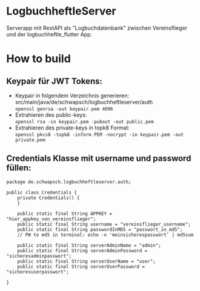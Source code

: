 # LogbuchheftleServer
Serverapp mit RestAPI als "Logbuchdatenbank" zwischen Vereinsflieger und der logbuchheftle_flutter App.


# How to build

## Keypair für JWT Tokens:
  - Keypair in folgendem Verzeichnis generieren: src/main/java/de/schwapsch/logbuchheftleserver/auth\
    `openssl genrsa -out keypair.pem 4096`
  - Extrahieren des public-keys:\
    `openssl rsa -in keypair.pem -pubout -out public.pem`
  - Extrahieren des private-keys in topk8 Format:\
    `openssl pkcs8 -topk8 -inform PEM -nocrypt -in keypair.pem -out private.pem`

## Credentials Klasse mit username und password füllen:

```
package de.schwapsch.logbuchheftleserver.auth;

public class Credentials {
    private Credentials() {
    }

    public static final String APPKEY = "hier_appkey_von_vereinsflieger";
    public static final String username = "vereinsflieger_username";
    public static final String passwordInMD5 = "passwort_in_md5";
    // PW to md5 in terminal: echo -n 'meinsicherespasswort' | md5sum

    public static final String serverAdminName = "admin";
    public static final String serverAdminPassword = "sicheresadminpasswort";
    public static final String serverUserName = "user";
    public static final String serverUserPassword = "sicheresuserpasswort";

}
```
